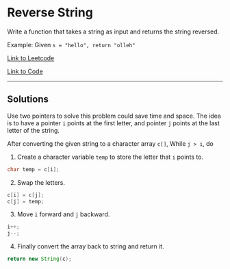 # Reverse String

Write a function that takes a string as input and returns the string reversed.

Example:
Given `s = "hello", return "olleh"`

[Link to Leetcode](https://leetcode.com/problems/reverse-string/)

[Link to Code](ReverseString.java)

--------------------------

## Solutions

Use two pointers to solve this problem could save time and space.
The idea is to have a pointer `i` points at the first letter,
and pointer `j` points at the last letter of the string.

After converting the given string to a character array `c[]`,
While `j > i`, do

1. Create a character variable `temp` to store the letter that `i` points to.
  ````Java
  char temp = c[i];
  ````

2. Swap the letters. 
  ````Java
  c[i] = c[j];
  c[j] = temp;
  ````

3. Move `i` forward and `j` backward.
  ````java
  i++;
  j--;
  ````

4. Finally convert the array back to string and return it.
  ````Java
  return new String(c);
  ````
